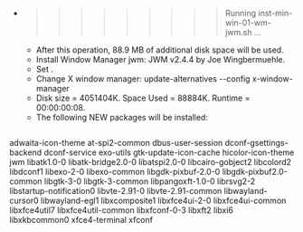 * >>>>>>>>> Running inst-min-win-01-wm-jwm.sh ...
  * After this operation, 88.9 MB of additional disk space will be used.
  * Install Window Manager jwm: JWM v2.4.4 by Joe Wingbermuehle.
  * Set .
  * Change X window manager: update-alternatives --config x-window-manager
  * Disk size = 4051404K. Space Used = 88884K. Runtime = 00:00:00:08.
  * The following NEW packages will be installed:
  ```bash
adwaita-icon-theme at-spi2-common dbus-user-session dconf-gsettings-backend dconf-service
exo-utils gtk-update-icon-cache hicolor-icon-theme jwm libatk1.0-0
libatk-bridge2.0-0 libatspi2.0-0 libcairo-gobject2 libcolord2 libdconf1
libexo-2-0 libexo-common libgdk-pixbuf-2.0-0 libgdk-pixbuf2.0-common libgtk-3-0
libgtk-3-common libpangoxft-1.0-0 librsvg2-2 libstartup-notification0 libvte-2.91-0
libvte-2.91-common libwayland-cursor0 libwayland-egl1 libxcomposite1 libxfce4ui-2-0
libxfce4ui-common libxfce4util7 libxfce4util-common libxfconf-0-3 libxft2
libxi6 libxkbcommon0 xfce4-terminal xfconf
  ```
